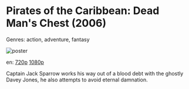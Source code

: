 # Pirates of the Caribbean: Dead Man's Chest (2006)

Genres: action, adventure, fantasy

![poster](http://image.tmdb.org/t/p/w500/waFr5RVKaQ9dzOt3nQuIVB1FiPu.jpg)

en:
  [720p](magnet:?xt=urn:btih:1F4564A9DB80A2DE302F764D5F3534FF99924685&tr=udp://glotorrents.pw:6969/announce&tr=udp://tracker.opentrackr.org:1337/announce&tr=udp://torrent.gresille.org:80/announce&tr=udp://tracker.openbittorrent.com:80&tr=udp://tracker.coppersurfer.tk:6969&tr=udp://tracker.leechers-paradise.org:6969&tr=udp://p4p.arenabg.ch:1337&tr=udp://tracker.internetwarriors.net:1337)
  [1080p](magnet:?xt=urn:btih:3730A23736101B17914ED10C92A1E1B4DDB016F8&tr=udp://glotorrents.pw:6969/announce&tr=udp://tracker.opentrackr.org:1337/announce&tr=udp://torrent.gresille.org:80/announce&tr=udp://tracker.openbittorrent.com:80&tr=udp://tracker.coppersurfer.tk:6969&tr=udp://tracker.leechers-paradise.org:6969&tr=udp://p4p.arenabg.ch:1337&tr=udp://tracker.internetwarriors.net:1337)
  


Captain Jack Sparrow works his way out of a blood debt with the ghostly Davey Jones, he also attempts to avoid eternal damnation.